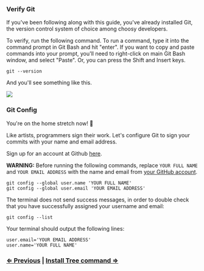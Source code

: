 ### Verify Git

If you've been following along with this guide, you've already installed Git, the version control system of choice among choosy developers.

To verify, run the following command. To run a command, type it into the command prompt in Git Bash and hit "enter". If you want to copy and paste commands into your prompt, you'll need to right-click on main Git Bash window, and select "Paste". Or, you can press the Shift and Insert keys.

```
git --version
```

And you'll see something like this.

![](https://i.imgur.com/fnUU61q.png)

### Git Config

You're on the home stretch now! :racehorse:

Like artists, programmers sign their work. Let's configure Git to sign your commits with your name and email address.

Sign up for an account at Github <a href="https://github.com" target="_blank">here</a>.

**WARNING:** Before running the following commands, replace `YOUR FULL NAME` and `YOUR EMAIL ADDRESS` with the name and email from <a href="https://github.com/settings/profile" target="_blank">your GitHub account</a>.

```
git config --global user.name 'YOUR FULL NAME'
git config --global user.email 'YOUR EMAIL ADDRESS'
```

The terminal does not send success messages, in order to double check that you have successfully assigned your username and email:

```
git config --list
```

Your terminal should output the following lines:

```
user.email='YOUR EMAIL ADDRESS'
user.name='YOUR FULL NAME'
```

### [⇐ Previous](2_vscode.md) | [Install Tree command ⇒](4_install_tree.md)
